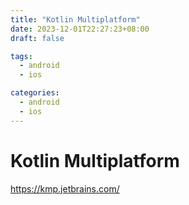```yaml
---
title: "Kotlin Multiplatform"
date: 2023-12-01T22:27:23+08:00
draft: false

tags: 
  - android
  - ios

categories:
  - android 
  - ios
---
```


# Kotlin Multiplatform

https://kmp.jetbrains.com/